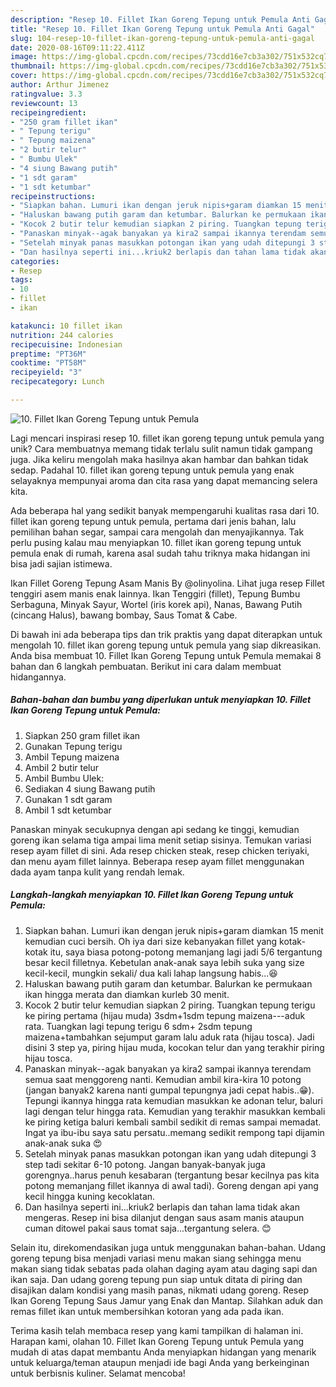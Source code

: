 ```yaml
---
description: "Resep 10. Fillet Ikan Goreng Tepung untuk Pemula Anti Gagal"
title: "Resep 10. Fillet Ikan Goreng Tepung untuk Pemula Anti Gagal"
slug: 104-resep-10-fillet-ikan-goreng-tepung-untuk-pemula-anti-gagal
date: 2020-08-16T09:11:22.411Z
image: https://img-global.cpcdn.com/recipes/73cdd16e7cb3a302/751x532cq70/10-fillet-ikan-goreng-tepung-untuk-pemula-foto-resep-utama.jpg
thumbnail: https://img-global.cpcdn.com/recipes/73cdd16e7cb3a302/751x532cq70/10-fillet-ikan-goreng-tepung-untuk-pemula-foto-resep-utama.jpg
cover: https://img-global.cpcdn.com/recipes/73cdd16e7cb3a302/751x532cq70/10-fillet-ikan-goreng-tepung-untuk-pemula-foto-resep-utama.jpg
author: Arthur Jimenez
ratingvalue: 3.3
reviewcount: 13
recipeingredient:
- "250 gram fillet ikan"
- " Tepung terigu"
- " Tepung maizena"
- "2 butir telur"
- " Bumbu Ulek"
- "4 siung Bawang putih"
- "1 sdt garam"
- "1 sdt ketumbar"
recipeinstructions:
- "Siapkan bahan. Lumuri ikan dengan jeruk nipis+garam diamkan 15 menit kemudian cuci bersih. Oh iya dari size kebanyakan fillet yang kotak-kotak itu, saya biasa potong-potong memanjang lagi jadi 5/6 tergantung besar kecil filletnya. Kebetulan anak-anak saya lebih suka yang size kecil-kecil, mungkin sekali/ dua kali lahap langsung habis...😆"
- "Haluskan bawang putih garam dan ketumbar. Balurkan ke permukaan ikan hingga merata dan diamkan kurleb 30 menit."
- "Kocok 2 butir telur kemudian siapkan 2 piring. Tuangkan tepung terigu ke piring pertama (hijau muda) 3sdm+1sdm tepung maizena---aduk rata. Tuangkan lagi tepung terigu 6 sdm+ 2sdm tepung maizena+tambahkan sejumput garam lalu aduk rata (hijau tosca). Jadi disini 3 step ya, piring hijau muda, kocokan telur dan yang terakhir piring hijau tosca."
- "Panaskan minyak--agak banyakan ya kira2 sampai ikannya terendam semua saat menggoreng nanti. Kemudian ambil kira-kira 10 potong (jangan banyak2 karena nanti gumpal tepungnya jadi cepat habis..😁). Tepungi ikannya hingga rata kemudian masukkan ke adonan telur, baluri lagi dengan telur hingga rata. Kemudian yang terakhir masukkan kembali ke piring ketiga baluri kembali sambil sedikit di remas sampai memadat. Ingat ya ibu-ibu saya satu persatu..memang sedikit rempong tapi dijamin anak-anak suka 😍"
- "Setelah minyak panas masukkan potongan ikan yang udah ditepungi 3 step tadi sekitar 6-10 potong. Jangan banyak-banyak juga gorengnya..harus penuh kesabaran (tergantung besar kecilnya pas kita potong memanjang fillet ikannya di awal tadi). Goreng dengan api yang kecil hingga kuning kecoklatan."
- "Dan hasilnya seperti ini...kriuk2 berlapis dan tahan lama tidak akan mengeras. Resep ini bisa dilanjut dengan saus asam manis ataupun cuman ditowel pakai saus tomat saja...tergantung selera. 😊"
categories:
- Resep
tags:
- 10
- fillet
- ikan

katakunci: 10 fillet ikan 
nutrition: 244 calories
recipecuisine: Indonesian
preptime: "PT36M"
cooktime: "PT58M"
recipeyield: "3"
recipecategory: Lunch

---
```



![10. Fillet Ikan Goreng Tepung untuk Pemula](https://img-global.cpcdn.com/recipes/73cdd16e7cb3a302/751x532cq70/10-fillet-ikan-goreng-tepung-untuk-pemula-foto-resep-utama.jpg)

Lagi mencari inspirasi resep 10. fillet ikan goreng tepung untuk pemula yang unik? Cara membuatnya memang tidak terlalu sulit namun tidak gampang juga. Jika keliru mengolah maka hasilnya akan hambar dan bahkan tidak sedap. Padahal 10. fillet ikan goreng tepung untuk pemula yang enak selayaknya mempunyai aroma dan cita rasa yang dapat memancing selera kita.

Ada beberapa hal yang sedikit banyak mempengaruhi kualitas rasa dari 10. fillet ikan goreng tepung untuk pemula, pertama dari jenis bahan, lalu pemilihan bahan segar, sampai cara mengolah dan menyajikannya. Tak perlu pusing kalau mau menyiapkan 10. fillet ikan goreng tepung untuk pemula enak di rumah, karena asal sudah tahu triknya maka hidangan ini bisa jadi sajian istimewa.

Ikan Fillet Goreng Tepung Asam Manis By @olinyolina. Lihat juga resep Fillet tenggiri asem manis enak lainnya. Ikan Tenggiri (fillet), Tepung Bumbu Serbaguna, Minyak Sayur, Wortel (iris korek api), Nanas, Bawang Putih (cincang Halus), bawang bombay, Saus Tomat &amp; Cabe.


Di bawah ini ada beberapa tips dan trik praktis yang dapat diterapkan untuk mengolah 10. fillet ikan goreng tepung untuk pemula yang siap dikreasikan. Anda bisa membuat 10. Fillet Ikan Goreng Tepung untuk Pemula memakai 8 bahan dan 6 langkah pembuatan. Berikut ini cara dalam membuat hidangannya.

<!--inarticleads1-->

##### Bahan-bahan dan bumbu yang diperlukan untuk menyiapkan 10. Fillet Ikan Goreng Tepung untuk Pemula:

1. Siapkan 250 gram fillet ikan
1. Gunakan  Tepung terigu
1. Ambil  Tepung maizena
1. Ambil 2 butir telur
1. Ambil  Bumbu Ulek:
1. Sediakan 4 siung Bawang putih
1. Gunakan 1 sdt garam
1. Ambil 1 sdt ketumbar


Panaskan minyak secukupnya dengan api sedang ke tinggi, kemudian goreng ikan selama tiga ampai lima menit setiap sisinya. Temukan variasi resep ayam fillet di sini. Ada resep chicken steak, resep chicken teriyaki, dan menu ayam fillet lainnya. Beberapa resep ayam fillet menggunakan dada ayam tanpa kulit yang rendah lemak. 

<!--inarticleads2-->

##### Langkah-langkah menyiapkan 10. Fillet Ikan Goreng Tepung untuk Pemula:

1. Siapkan bahan. Lumuri ikan dengan jeruk nipis+garam diamkan 15 menit kemudian cuci bersih. Oh iya dari size kebanyakan fillet yang kotak-kotak itu, saya biasa potong-potong memanjang lagi jadi 5/6 tergantung besar kecil filletnya. Kebetulan anak-anak saya lebih suka yang size kecil-kecil, mungkin sekali/ dua kali lahap langsung habis...😆
1. Haluskan bawang putih garam dan ketumbar. Balurkan ke permukaan ikan hingga merata dan diamkan kurleb 30 menit.
1. Kocok 2 butir telur kemudian siapkan 2 piring. Tuangkan tepung terigu ke piring pertama (hijau muda) 3sdm+1sdm tepung maizena---aduk rata. Tuangkan lagi tepung terigu 6 sdm+ 2sdm tepung maizena+tambahkan sejumput garam lalu aduk rata (hijau tosca). Jadi disini 3 step ya, piring hijau muda, kocokan telur dan yang terakhir piring hijau tosca.
1. Panaskan minyak--agak banyakan ya kira2 sampai ikannya terendam semua saat menggoreng nanti. Kemudian ambil kira-kira 10 potong (jangan banyak2 karena nanti gumpal tepungnya jadi cepat habis..😁). Tepungi ikannya hingga rata kemudian masukkan ke adonan telur, baluri lagi dengan telur hingga rata. Kemudian yang terakhir masukkan kembali ke piring ketiga baluri kembali sambil sedikit di remas sampai memadat. Ingat ya ibu-ibu saya satu persatu..memang sedikit rempong tapi dijamin anak-anak suka 😍
1. Setelah minyak panas masukkan potongan ikan yang udah ditepungi 3 step tadi sekitar 6-10 potong. Jangan banyak-banyak juga gorengnya..harus penuh kesabaran (tergantung besar kecilnya pas kita potong memanjang fillet ikannya di awal tadi). Goreng dengan api yang kecil hingga kuning kecoklatan.
1. Dan hasilnya seperti ini...kriuk2 berlapis dan tahan lama tidak akan mengeras. Resep ini bisa dilanjut dengan saus asam manis ataupun cuman ditowel pakai saus tomat saja...tergantung selera. 😊


Selain itu, direkomendasikan juga untuk menggunakan bahan-bahan. Udang goreng tepung bisa menjadi variasi menu makan siang sehingga menu makan siang tidak sebatas pada olahan daging ayam atau daging sapi dan ikan saja. Dan udang goreng tepung pun siap untuk ditata di piring dan disajikan dalam kondisi yang masih panas, nikmati udang goreng. Resep Ikan Goreng Tepung Saus Jamur yang Enak dan Mantap. Silahkan aduk dan remas fillet ikan untuk membersihkan kotoran yang ada pada ikan. 

Terima kasih telah membaca resep yang kami tampilkan di halaman ini. Harapan kami, olahan 10. Fillet Ikan Goreng Tepung untuk Pemula yang mudah di atas dapat membantu Anda menyiapkan hidangan yang menarik untuk keluarga/teman ataupun menjadi ide bagi Anda yang berkeinginan untuk berbisnis kuliner. Selamat mencoba!
